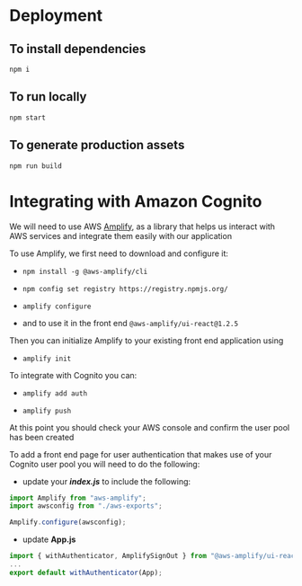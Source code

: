 # Deployment

## To install dependencies

`npm i`

## To run locally

`npm start`

## To generate production assets

`npm run build`

# Integrating with Amazon Cognito

We will need to use AWS [Amplify](https://aws.amazon.com/amplify/), as a library that helps us interact with AWS services and integrate them
easily with our application

To use Amplify, we first need to download and configure it:

- `npm install -g @aws-amplify/cli`
- `npm config set registry https://registry.npmjs.org/`

- `amplify configure`

- and to use it in the front end
  `@aws-amplify/ui-react@1.2.5`

Then you can initialize Amplify to your existing front end application using

- `amplify init`

To integrate with Cognito you can:

- `amplify add auth`

- `amplify push`

At this point you should check your AWS console and confirm the user pool has been created

To add a front end page for user authentication that makes use of your Cognito user pool
you will need to do the following:

- update your **_index.js_** to include the following:

```javascript
import Amplify from "aws-amplify";
import awsconfig from "./aws-exports";

Amplify.configure(awsconfig);
```

- update **App.js**

```javascript
import { withAuthenticator, AmplifySignOut } from "@aws-amplify/ui-react";
...
export default withAuthenticator(App);
```
